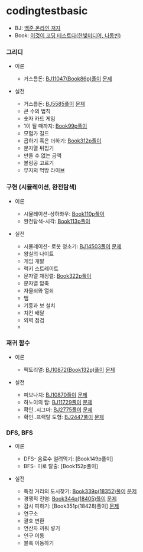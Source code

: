 # codingtestbasic
   - BJ: [백준 온라인 저지](https://www.acmicpc.net/)
   - Book: [이것이 코딩 테스트다(한빛미디어, 나동빈)](https://www.youtube.com/playlist?list=PLRx0vPvlEmdBFBFOoK649FlEMouHISo8N)






### 그리디
- 이론
   - 거스름돈: [BJ11047(Book86p)풀이](https://github.com/HYUN-0913/codingtestbasic/blob/master/BJ11047.txt) [문제](https://www.acmicpc.net/problem/11047)

- 실전
   - 거스름돈: [BJ5585풀이](https://github.com/HYUN-0913/codingtestbasic/blob/master/BJ5585) [문제](https://www.acmicpc.net/problem/5585)
   - 큰 수의 법칙
   - 숫자 카드 게임
   - 1이 될 때까지: [Book99p풀이](https://github.com/HYUN-0913/codingtestbasic/commit/5ec1d2f81e7619e054b00d3dca94c703018e4d52)
   - 모험가 길드
   - 곱하기 혹은 더하기: [Book312p풀이](https://github.com/HYUN-0913/codingtestbasic/tree/master)
   - 문자열 뒤집기
   - 만들 수 없는 금액
   - 볼링공 고르기
   - 무지의 먹방 라이브


### 구현 (시뮬레이션, 완전탐색)
- 이론
   - 시뮬레이션-상하좌우: [Book110p풀이](https://github.com/HYUN-0913/codingtestbasic/blob/master/Book110p)
   - 완전탐색-시각: [Book113p풀이](https://github.com/HYUN-0913/codingtestbasic/blob/master/Book113p)

- 실전
   - 시뮬레이션- 로봇 청소기: [BJ14503풀이](https://github.com/HYUN-0913/codingtestbasic/blob/master/BJ14503) [문제](https://www.acmicpc.net/problem/14503)
   - 왕실의 나이트
   - 게임 개발
   - 럭키 스트레이트
   - 문자열 재정렬: [Book322p풀이](https://github.com/HYUN-0913/codingtestbasic/tree/master)
   - 문자열 압축
   - 자물쇠와 열쇠
   - 뱀
   - 기둥과 보 설치
   - 치킨 배달
   - 외벽 점검
   - 

### 재귀 함수
- 이론
   - 팩토리얼: [BJ10872(Book132p)풀이](https://github.com/HYUN-0913/codingtestbasic/blob/master/BJ10872(Book132p)) [문제](https://www.acmicpc.net/problem/10872)
   
- 실전
   - 피보나치: [BJ10870풀이](https://github.com/HYUN-0913/codingtestbasic/blob/master/BJ10870) [문제](https://www.acmicpc.net/problem/10870)
   - 하노이의 탑: [BJ11729풀이](https://github.com/HYUN-0913/codingtestbasic/tree/master) [문제](https://www.acmicpc.net/problem/11729)
   - 확인..시그마: [BJ2775풀이]() [문제](https://www.acmicpc.net/problem/2775)
   - 확인..프랙탈 도형: [BJ2447풀이](https://github.com/HYUN-0913/codingtestbasic/blob/master/BJ2447) [문제](https://www.acmicpc.net/problem/2447)

### DFS, BFS
- 이론
   - DFS- 음료수 얼려먹기: [Book149p풀이]
   - BFS- 미로 탈출: [Book152p풀이]
   
- 실전
   - 특정 거리의 도시찾기: [Book339p(18352)풀이](https://github.com/HYUN-0913/codingtestbasic/blob/master/Book339p(18352)) [문제](https://www.acmicpc.net/problem/18352)
   - 경쟁적 전염: [Book344p(18405)풀이](https://github.com/HYUN-0913/codingtestbasic/blob/master/Book344p(18405)%ED%92%80%EC%9D%B4) [문제](https://www.acmicpc.net/problem/18405)
   - 감시 피하기: [Book351p(18428)풀이] [문제]()
   - 연구소
   - 괄호 변환
   - 연산자 끼워 넣기
   - 인구 이동
   - 블록 이동하기
